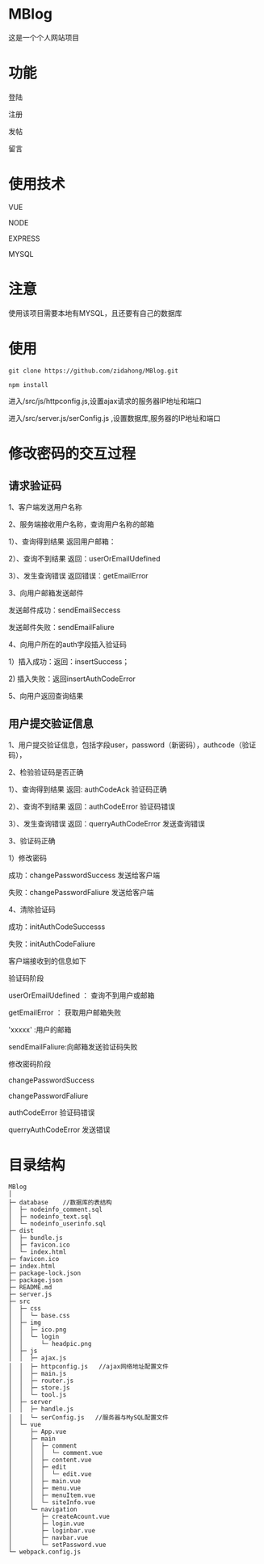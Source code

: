 # MBlog
这是一个个人网站项目

# 功能

<p> 登陆
<p> 注册
<p> 发帖
<p> 留言

# 使用技术
<p>VUE

<p>NODE

<p>EXPRESS

<p>MYSQL

# 注意
使用该项目需要本地有MYSQL，且还要有自己的数据库

# 使用

`git clone https://github.com/zidahong/MBlog.git`

`npm install`

<p> 进入/src/js/httpconfig.js,设置ajax请求的服务器IP地址和端口
<p> 进入/src/server.js/serConfig.js ,设置数据库,服务器的IP地址和端口


# 修改密码的交互过程

## 请求验证码

<p>1、客户端发送用户名称
<p>2、服务端接收用户名称，查询用户名称的邮箱
<p>1）、查询得到结果   返回用户邮箱：
<p>2）、查询不到结果   返回：userOrEmailUdefined
<p>3）、发生查询错误   返回错误：getEmailError
<p>3、向用户邮箱发送邮件
<p>发送邮件成功：sendEmailSeccess
<p>发送邮件失败：sendEmailFaliure

<p>4、向用户所在的auth字段插入验证码
<p>1）插入成功：返回：insertSuccess；
<p>2) 插入失败：返回insertAuthCodeError

<p>5、向用户返回查询结果


## 用户提交验证信息
<p>1、用户提交验证信息，包括字段user，password（新密码），authcode（验证码），

<p>2、检验验证码是否正确
<p>1）、查询得到结果   返回: authCodeAck 验证码正确    
<p>2）、查询不到结果   返回：authCodeError 验证码错误
<p>3）、发生查询错误   返回：querryAuthCodeError 发送查询错误

<p>3、验证码正确
<p>1）修改密码
<p>成功：changePasswordSuccess   发送给客户端
<p>失败：changePasswordFaliure    发送给客户端

<p>4、清除验证码
<p>成功：initAuthCodeSuccesss
<p>失败：initAuthCodeFaliure


<p>客户端接收到的信息如下

<p>验证码阶段
<p>userOrEmailUdefined ： 查询不到用户或邮箱
<p>getEmailError ： 获取用户邮箱失败
<p>'xxxxx'  :用户的邮箱
<p>sendEmailFaliure:向邮箱发送验证码失败

<p>修改密码阶段
<p>changePasswordSuccess
<p>changePasswordFaliure

<p>authCodeError 验证码错误
<p>querryAuthCodeError  发送错误

# 目录结构

```
MBlog
│
├─ database    //数据库的表结构
│  ├─ nodeinfo_comment.sql
│  ├─ nodeinfo_text.sql
│  └─ nodeinfo_userinfo.sql
├─ dist
│  ├─ bundle.js
│  ├─ favicon.ico
│  └─ index.html
├─ favicon.ico
├─ index.html
├─ package-lock.json
├─ package.json
├─ README.md
├─ server.js
├─ src
│  ├─ css
│  │  └─ base.css
│  ├─ img
│  │  ├─ ico.png
│  │  └─ login
│  │     └─ headpic.png
│  ├─ js
│  │  ├─ ajax.js
│  │  ├─ httpconfig.js   //ajax网络地址配置文件
│  │  ├─ main.js
│  │  ├─ router.js
│  │  ├─ store.js
│  │  └─ tool.js
│  ├─ server
│  │  ├─ handle.js
│  │  └─ serConfig.js   //服务器与MySQL配置文件
│  └─ vue
│     ├─ App.vue
│     ├─ main
│     │  ├─ comment
│     │  │  └─ comment.vue
│     │  ├─ content.vue
│     │  ├─ edit
│     │  │  └─ edit.vue
│     │  ├─ main.vue
│     │  ├─ menu.vue
│     │  ├─ menuItem.vue
│     │  └─ siteInfo.vue
│     └─ navigation
│        ├─ createAcount.vue
│        ├─ login.vue
│        ├─ loginbar.vue
│        ├─ navbar.vue
│        └─ setPassword.vue
└─ webpack.config.js

```



